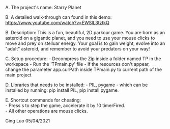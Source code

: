A. The project's name: 	Starry Planet

B. A detailed walk-through can found in this demo: https://www.youtube.com/watch?v=EWSlL3tztkQ

B. Description: This is a fun, beautiful, 2D parkour game. You are born as an asteroid on a gigantic planet, and you need to use your mouse clicks to move and prey on stelluar energy. Your goal is to gain weight, evolve into an "adult" asteroid, and remember to avoid your predators on your way!

C. Setup procedure:
    - Decompress the Zip inside a folder named TP in the workspace
    - Run the 'TPmain.py' file
    - If the resources don't appear, change the parameter app.curPath inside TPmain.py to current path of the main project
    
D. Libraries that needs to be installed:
    - PIL, pygame
    - which can be installed by running: pip install PIL, pip install pygame.

E. Shortcut commands for cheating:	
    - Press s to step the game, accelerate it by 10 timerFired.  
    - All other operations are mouse clicks.

Ging Luo 05/04/2021

